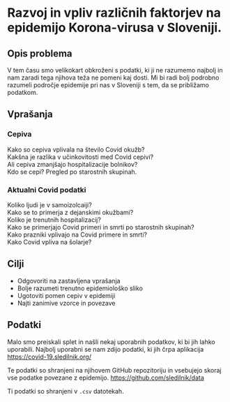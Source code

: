 # Razvoj in vpliv različnih faktorjev na epidemijo Korona-virusa v Sloveniji.

## Opis problema
V tem času smo velikokart obkroženi s podatki, ki ji ne razumemo najbolj
in nam zaradi tega njihova teža ne pomeni kaj dosti. Mi bi radi bolj podrobno
razumeli področje epidemije pri nas v Sloveniji s tem, da se približamo
podatkom.

## Vprašanja
### Cepiva
Kako so cepiva vplivala na število Covid okužb?<br>
Kakšna je razlika v učinkovitosti med Covid cepivi?<br>
Ali cepiva zmanjšajo hospitalizacije bolnikov?<br>
Kdo se cepi? Pregled po starostnih skupinah.<br>

### Aktualni Covid podatki
Koliko ljudi je v samoizolcaiji?<br>
Kako se to primerja z dejanskimi okužbami?<br>
Koliko je trenutnih hospitalizacij?<br>
Kako se primerjajo Covid primeri in smrti po starostnih skupinah?<br>
Kako prazniki vplivajo na Covid primere in smrti?<br>
Kako Covid vpliva na šolarje?<br>

## Cilji
 - Odgovoriti na zastavljena vprašanja
 - Bolje razumeti trenutno epidemiološko sliko
 - Ugotoviti pomen cepiv v epidemiji
 - Najti zanimive vzorce in povezave

## Podatki
Malo smo preiskali splet in našli nekaj uporabnih podatkov, ki bi jih lahko
uporabili. Najbolj uporabni se nam zdijo podatki, ki jih črpa aplikacija
https://covid-19.sledilnik.org/

Te podatki so shranjeni na njihovem GitHub repozitoriju in vsebujejo skoraj
vse podatke povezane z epidemijo.
https://github.com/sledilnik/data

Ti podatki so shranjeni v `.csv` datotekah.





[comment]: <> (Še nekaj ostalih virov podatkov)
[comment]: https://podatki.gov.si/dataset/potrjeni-primeri-covid-19-po-cepljenju
[comment]: https://podatki.gov.si/dataset/spremljanje-covid-19-v-bolnisnicah-episari
[comment]: https://podatki.gov.si/dataset/hospitalizirani-primeri-sari-potrjeni-covid-19-po-cepilnem-statusu-v-sloveniji-nijz-cnb
[comment]: https://www.gov.si/en/topics/coronavirus-disease-covid-19/actual-data/
[comment]: https://github.com/sledilnik/data